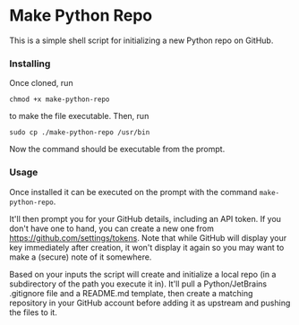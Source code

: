 # Make Python Repo

This is a simple shell script for initializing a new Python repo on GitHub.  

### Installing

Once cloned, run

`chmod +x make-python-repo`

to make the file executable.  Then, run

`sudo cp ./make-python-repo /usr/bin`

Now the command should be executable from the prompt.

### Usage

Once installed it can be executed on the prompt with the command `make-python-repo`.

It'll then prompt you for your GitHub details, including an API token.  If you don't have one to hand, you can create a new one from https://github.com/settings/tokens.  Note that while GitHub will display your key immediately after creation, it won't display it again so you may want to make a (secure) note of it somewhere.

Based on your inputs the script will create and initialize a local repo (in a subdirectory of the path you execute it in).  It'll pull a Python/JetBrains .gitignore file and a README.md template, then create a matching repository in your GitHub account before adding it as upstream and pushing the files to it.
